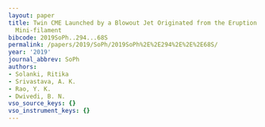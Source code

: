 ```yaml
---
layout: paper
title: Twin CME Launched by a Blowout Jet Originated from the Eruption of a Quiet-Sun
  Mini-filament
bibcode: 2019SoPh..294...68S
permalink: /papers/2019/SoPh/2019SoPh%2E%2E294%2E%2E%2E68S/
year: '2019'
journal_abbrev: SoPh
authors:
- Solanki, Ritika
- Srivastava, A. K.
- Rao, Y. K.
- Dwivedi, B. N.
vso_source_keys: {}
vso_instrument_keys: {}
---
```

